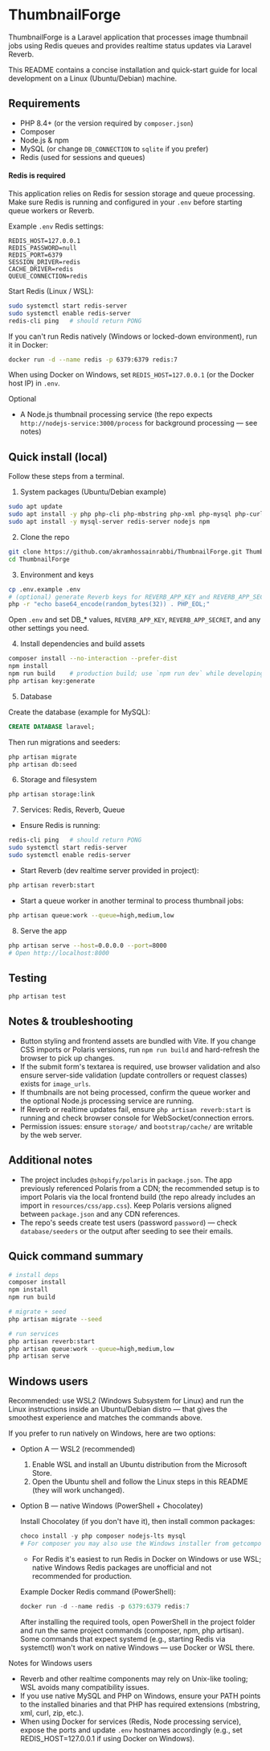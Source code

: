 # ThumbnailForge

ThumbnailForge is a Laravel application that processes image thumbnail jobs using Redis queues and provides realtime status updates via Laravel Reverb.

This README contains a concise installation and quick-start guide for local development on a Linux (Ubuntu/Debian) machine.

## Requirements

- PHP 8.4+ (or the version required by `composer.json`)
- Composer
- Node.js & npm
- MySQL (or change `DB_CONNECTION` to `sqlite` if you prefer)
- Redis (used for sessions and queues)

#### Redis is required

This application relies on Redis for session storage and queue processing. Make sure Redis is running and configured in your `.env` before starting queue workers or Reverb.

Example `.env` Redis settings:

```
REDIS_HOST=127.0.0.1
REDIS_PASSWORD=null
REDIS_PORT=6379
SESSION_DRIVER=redis
CACHE_DRIVER=redis
QUEUE_CONNECTION=redis
```

Start Redis (Linux / WSL):

```bash
sudo systemctl start redis-server
sudo systemctl enable redis-server
redis-cli ping   # should return PONG
```

If you can't run Redis natively (Windows or locked-down environment), run it in Docker:

```bash
docker run -d --name redis -p 6379:6379 redis:7
```

When using Docker on Windows, set `REDIS_HOST=127.0.0.1` (or the Docker host IP) in `.env`.

Optional
- A Node.js thumbnail processing service (the repo expects `http://nodejs-service:3000/process` for background processing — see notes)

## Quick install (local)

Follow these steps from a terminal.

1) System packages (Ubuntu/Debian example)

```bash
sudo apt update
sudo apt install -y php php-cli php-mbstring php-xml php-mysql php-curl php-zip unzip
sudo apt install -y mysql-server redis-server nodejs npm
```

2) Clone the repo

```bash
git clone https://github.com/akramhossainrabbi/ThumbnailForge.git ThumbnailForge
cd ThumbnailForge
```

3) Environment and keys

```bash
cp .env.example .env
# (optional) generate Reverb keys for REVERB_APP_KEY and REVERB_APP_SECRET
php -r "echo base64_encode(random_bytes(32)) . PHP_EOL;"
```

Open `.env` and set DB_* values, `REVERB_APP_KEY`, `REVERB_APP_SECRET`, and any other settings you need.

4) Install dependencies and build assets

```bash
composer install --no-interaction --prefer-dist
npm install
npm run build    # production build; use `npm run dev` while developing
php artisan key:generate
```

5) Database

Create the database (example for MySQL):

```sql
CREATE DATABASE laravel;
```

Then run migrations and seeders:

```bash
php artisan migrate
php artisan db:seed
```

6) Storage and filesystem

```bash
php artisan storage:link
```

7) Services: Redis, Reverb, Queue

- Ensure Redis is running:

```bash
redis-cli ping   # should return PONG
sudo systemctl start redis-server
sudo systemctl enable redis-server
```

- Start Reverb (dev realtime server provided in project):

```bash
php artisan reverb:start
```

- Start a queue worker in another terminal to process thumbnail jobs:

```bash
php artisan queue:work --queue=high,medium,low
```

8) Serve the app

```bash
php artisan serve --host=0.0.0.0 --port=8000
# Open http://localhost:8000
```

## Testing

```bash
php artisan test
```

## Notes & troubleshooting

- Button styling and frontend assets are bundled with Vite. If you change CSS imports or Polaris versions, run `npm run build` and hard-refresh the browser to pick up changes.
- If the submit form's textarea is required, use browser validation and also ensure server-side validation (update controllers or request classes) exists for `image_urls`.
- If thumbnails are not being processed, confirm the queue worker and the optional Node.js processing service are running.
- If Reverb or realtime updates fail, ensure `php artisan reverb:start` is running and check browser console for WebSocket/connection errors.
- Permission issues: ensure `storage/` and `bootstrap/cache/` are writable by the web server.

## Additional notes

- The project includes `@shopify/polaris` in `package.json`. The app previously referenced Polaris from a CDN; the recommended setup is to import Polaris via the local frontend build (the repo already includes an import in `resources/css/app.css`). Keep Polaris versions aligned between `package.json` and any CDN references.
- The repo's seeds create test users (password `password`) — check `database/seeders` or the output after seeding to see their emails.

## Quick command summary

```bash
# install deps
composer install
npm install
npm run build

# migrate + seed
php artisan migrate --seed

# run services
php artisan reverb:start
php artisan queue:work --queue=high,medium,low
php artisan serve
```

## Windows users

Recommended: use WSL2 (Windows Subsystem for Linux) and run the Linux instructions inside an Ubuntu/Debian distro — that gives the smoothest experience and matches the commands above.

If you prefer to run natively on Windows, here are two options:

- Option A — WSL2 (recommended)

	1. Enable WSL and install an Ubuntu distribution from the Microsoft Store.
	2. Open the Ubuntu shell and follow the Linux steps in this README (they will work unchanged).

- Option B — native Windows (PowerShell + Chocolatey)

	Install Chocolatey (if you don't have it), then install common packages:

	```powershell
	choco install -y php composer nodejs-lts mysql
	# For composer you may also use the Windows installer from getcomposer.org
	```

	- For Redis it's easiest to run Redis in Docker on Windows or use WSL; native Windows Redis packages are unofficial and not recommended for production.

	Example Docker Redis command (PowerShell):

	```powershell
	docker run -d --name redis -p 6379:6379 redis:7
	```

	After installing the required tools, open PowerShell in the project folder and run the same project commands (composer, npm, php artisan). Some commands that expect systemd (e.g., starting Redis via systemctl) won't work on native Windows — use Docker or WSL there.

Notes for Windows users
- Reverb and other realtime components may rely on Unix-like tooling; WSL avoids many compatibility issues.
- If you use native MySQL and PHP on Windows, ensure your PATH points to the installed binaries and that PHP has required extensions (mbstring, xml, curl, zip, etc.).
- When using Docker for services (Redis, Node processing service), expose the ports and update `.env` hostnames accordingly (e.g., set REDIS_HOST=127.0.0.1 if using Docker on Windows).

